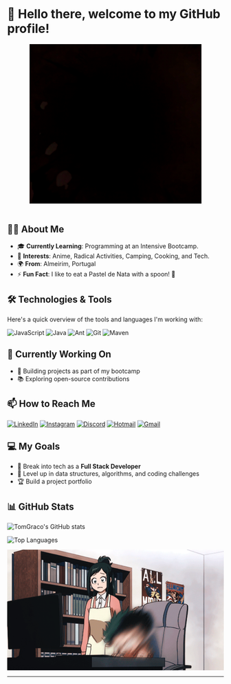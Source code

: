 # 👋 Hello there, welcome to my GitHub profile!

<div align="center">
<img hight="100" width="400" alt="GIF" align="center" src="https://github.com/TomGraco/TomGraco/blob/main/78GR.gif">
</div>

</br>


## 👨‍💻 About Me
- 🎓 **Currently Learning**: Programming at an Intensive Bootcamp.
- 👀 **Interests**: Anime, Radical Activities, Camping, Cooking, and Tech.
- 🌍 **From**: Almeirim, Portugal
- ⚡ **Fun Fact**: I like to eat a Pastel de Nata with a spoon! 🍮

## 🛠️ Technologies & Tools
Here's a quick overview of the tools and languages I'm working with:

![JavaScript](https://img.shields.io/badge/-JavaScript-F7DF1E?logo=javascript&logoColor=333&style=flat)
![Java](https://img.shields.io/badge/-Java-007396?logo=java&logoColor=white&style=flat)
![Ant](https://img.shields.io/badge/-Ant-A81D33?logo=apache-ant&logoColor=white&style=flat)
![Git](https://img.shields.io/badge/-Git-F05032?logo=git&logoColor=white&style=flat)
![Maven](https://img.shields.io/badge/-Maven-C71A36?logo=apache-maven&logoColor=white&style=flat)

## 🌱 Currently Working On
- 🚀 Building projects as part of my bootcamp
- 📚 Exploring open-source contributions

## 📫 How to Reach Me
[![LinkedIn](https://img.shields.io/badge/-LinkedIn-0077B5?logo=linkedin&logoColor=white&style=flat)](https://www.linkedin.com/in/tom%C3%A1s-gra%C3%A7o/)
[![Instagram](https://img.shields.io/badge/-Instagram-E4405F?logo=instagram&logoColor=white&style=flat)](https://www.instagram.com/tabemohgrasso/)
[![Discord](https://img.shields.io/badge/-Discord-5865F2?logo=discord&logoColor=white&style=flat)](http://discordapp.com/users/757943871501238273)
[![Hotmail](https://img.shields.io/badge/-Hotmail-0078D4?logo=microsoft-outlook&logoColor=white&style=flat)](mailto:baptistag1@hotmail.com)
[![Gmail](https://img.shields.io/badge/-Gmail-D14836?logo=gmail&logoColor=white&style=flat)](mailto:baptistagraco1@gmail.com)

## 💻 My Goals
- 💼 Break into tech as a **Full Stack Developer**
- 💪 Level up in data structures, algorithms, and coding challenges
- 🏆 Build a project portfolio

## 📊 GitHub Stats
![TomGraco's GitHub stats](https://github-readme-stats.vercel.app/api?username=TomGraco&show_icons=true&theme=radical)

<!-- Optional: Add additional GitHub Stats -->
![Top Languages](https://github-readme-stats.vercel.app/api/top-langs/?username=TomGraco&layout=compact&theme=radical)

<div align="center">
<img hight="300" width="700" alt="GIF" align="center" src="https://github.com/TomGraco/TomGraco/blob/main/T9aF.gif">
</div>

---


<!---
TomGraco/TomGraco is a ✨ special ✨ repository because its `README.md` (this file) appears on your GitHub profile.
You can click the Preview link to take a look at your changes.
--->
